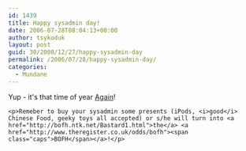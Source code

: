 ```yaml
---
id: 1439
title: Happy sysadmin day!
date: 2006-07-28T08:04:13+00:00
author: tsykoduk
layout: post
guid: 30/2008/12/27/happy-sysadmin-day
permalink: /2006/07/28/happy-sysadmin-day/
categories:
  - Mundane
---
```

<p>Yup - it's that time of year <a href="http://www.ukuug.org/sysadminday/">Again</a>!</p>


	<p>Remeber to buy your sysadmin some presents (iPods, <i>good</i> Chinese Food, geeky toys all accepted) or s/he will turn into <a href="http://bofh.ntk.net/Bastard1.html">the</a> <a href="http://www.theregister.co.uk/odds/bofh"><span class="caps">BOFH</span></a>!</p>
